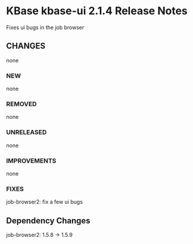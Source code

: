 # KBase kbase-ui 2.1.4 Release Notes

Fixes ui bugs in the job browser

## CHANGES

none

### NEW

none

### REMOVED

none

### UNRELEASED

none

### IMPROVEMENTS

none

### FIXES

job-browser2: fix a few ui bugs

## Dependency Changes

job-browser2: 1.5.8 -> 1.5.9